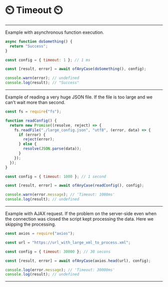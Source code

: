 # ⏲️ Timeout ⏲️

---

Example with asynchronous function execution.

```javascript
async function doSomething() {
  return "Success";
}

const config = { timeout: 1 }; // 1 ms

const [result, error] = await ofAnyCase(doSomething(), config);

console.warn(error); // undefined
console.log(result); // "Success"
```

---

Example of reading a very huge JSON file. If the file is too large and we can't wait more than second.

```javascript
const fs = require("fs");

function readConfig() {
  return new Promise((resolve, reject) => {
    fs.readFile("./large_config.json", "utf8", (error, data) => {
      if (error) {
        reject(error);
      } else {
        resolve(JSON.parse(data));
      }
    });
  });
}

const config = { timeout: 1000 }; // 1 second

const [result, error] = await ofAnyCase(readConfig(), config);

console.warn(error.message); // 'Timeout: 1000ms'
console.log(result); // undefined
```

---

Example with AJAX request. If the problem on the server-side even when the connection was closed the script kept processing the data. Here we skipping the processing.

```javascript
const axios = require("axios");

const url = "https://url_with_large_xml_to_process.xml";

const config = { timeout: 30000 }; // 30 secons

const [result, error] = await ofAnyCase(axios.head(url), config);

console.log(error.message); // 'Timeout: 30000ms'
console.log(result); // undefined
```

---
